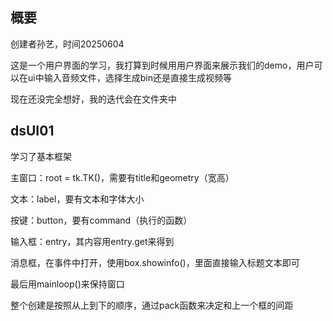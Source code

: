 ## 概要

创建者孙艺，时间20250604

这是一个用户界面的学习，我打算到时候用用户界面来展示我们的demo，用户可以在ui中输入音频文件，选择生成bin还是直接生成视频等

现在还没完全想好，我的迭代会在文件夹中

## dsUI01

学习了基本框架

主窗口：root = tk.TK()，需要有title和geometry（宽高）

文本：label，要有文本和字体大小

按键：button，要有command（执行的函数）

输入框：entry，其内容用entry.get来得到

消息框，在事件中打开，使用box.showinfo()，里面直接输入标题文本即可

最后用mainloop()来保持窗口

整个创建是按照从上到下的顺序，通过pack函数来决定和上一个框的间距